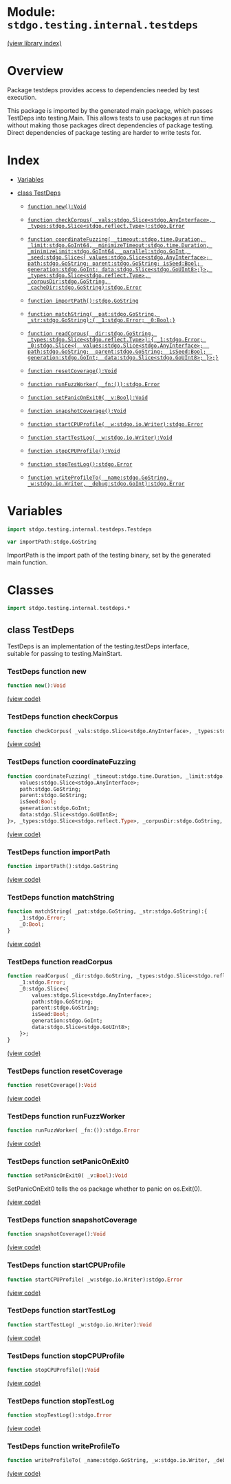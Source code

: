 # Module: `stdgo.testing.internal.testdeps`

[(view library index)](../../../stdgo.md)


# Overview


Package testdeps provides access to dependencies needed by test execution.  



This package is imported by the generated main package, which passes  
TestDeps into testing.Main. This allows tests to use packages at run time  
without making those packages direct dependencies of package testing.  
Direct dependencies of package testing are harder to write tests for.  



# Index


- [Variables](<#variables>)

- [class TestDeps](<#class-testdeps>)

  - [`function new():Void`](<#testdeps-function-new>)

  - [`function checkCorpus( _vals:stdgo.Slice<stdgo.AnyInterface>, _types:stdgo.Slice<stdgo.reflect.Type>):stdgo.Error`](<#testdeps-function-checkcorpus>)

  - [`function coordinateFuzzing( _timeout:stdgo.time.Duration, _limit:stdgo.GoInt64, _minimizeTimeout:stdgo.time.Duration, _minimizeLimit:stdgo.GoInt64, _parallel:stdgo.GoInt, _seed:stdgo.Slice<{ values:stdgo.Slice<stdgo.AnyInterface>; path:stdgo.GoString; parent:stdgo.GoString; isSeed:Bool; generation:stdgo.GoInt; data:stdgo.Slice<stdgo.GoUInt8>;}>, _types:stdgo.Slice<stdgo.reflect.Type>, _corpusDir:stdgo.GoString, _cacheDir:stdgo.GoString):stdgo.Error`](<#testdeps-function-coordinatefuzzing>)

  - [`function importPath():stdgo.GoString`](<#testdeps-function-importpath>)

  - [`function matchString( _pat:stdgo.GoString, _str:stdgo.GoString):{ _1:stdgo.Error; _0:Bool;}`](<#testdeps-function-matchstring>)

  - [`function readCorpus( _dir:stdgo.GoString, _types:stdgo.Slice<stdgo.reflect.Type>):{ _1:stdgo.Error; _0:stdgo.Slice<{  values:stdgo.Slice<stdgo.AnyInterface>;  path:stdgo.GoString;  parent:stdgo.GoString;  isSeed:Bool;  generation:stdgo.GoInt;  data:stdgo.Slice<stdgo.GoUInt8>; }>;}`](<#testdeps-function-readcorpus>)

  - [`function resetCoverage():Void`](<#testdeps-function-resetcoverage>)

  - [`function runFuzzWorker( _fn:()):stdgo.Error`](<#testdeps-function-runfuzzworker>)

  - [`function setPanicOnExit0( _v:Bool):Void`](<#testdeps-function-setpaniconexit0>)

  - [`function snapshotCoverage():Void`](<#testdeps-function-snapshotcoverage>)

  - [`function startCPUProfile( _w:stdgo.io.Writer):stdgo.Error`](<#testdeps-function-startcpuprofile>)

  - [`function startTestLog( _w:stdgo.io.Writer):Void`](<#testdeps-function-starttestlog>)

  - [`function stopCPUProfile():Void`](<#testdeps-function-stopcpuprofile>)

  - [`function stopTestLog():stdgo.Error`](<#testdeps-function-stoptestlog>)

  - [`function writeProfileTo( _name:stdgo.GoString, _w:stdgo.io.Writer, _debug:stdgo.GoInt):stdgo.Error`](<#testdeps-function-writeprofileto>)

# Variables


```haxe
import stdgo.testing.internal.testdeps.Testdeps
```


```haxe
var importPath:stdgo.GoString
```


ImportPath is the import path of the testing binary, set by the generated main function.  



# Classes


```haxe
import stdgo.testing.internal.testdeps.*
```


## class TestDeps


TestDeps is an implementation of the testing.testDeps interface,  
suitable for passing to testing.MainStart.  



### TestDeps function new


```haxe
function new():Void
```





[\(view code\)](<./Testdeps.hx#L51>)


### TestDeps function checkCorpus


```haxe
function checkCorpus( _vals:stdgo.Slice<stdgo.AnyInterface>, _types:stdgo.Slice<stdgo.reflect.Type>):stdgo.Error
```





[\(view code\)](<./Testdeps.hx#L122>)


### TestDeps function coordinateFuzzing


```haxe
function coordinateFuzzing( _timeout:stdgo.time.Duration, _limit:stdgo.GoInt64, _minimizeTimeout:stdgo.time.Duration, _minimizeLimit:stdgo.GoInt64, _parallel:stdgo.GoInt, _seed:stdgo.Slice<{
	values:stdgo.Slice<stdgo.AnyInterface>;
	path:stdgo.GoString;
	parent:stdgo.GoString;
	isSeed:Bool;
	generation:stdgo.GoInt;
	data:stdgo.Slice<stdgo.GoUInt8>;
}>, _types:stdgo.Slice<stdgo.reflect.Type>, _corpusDir:stdgo.GoString, _cacheDir:stdgo.GoString):stdgo.Error
```





[\(view code\)](<./Testdeps.hx#L128>)


### TestDeps function importPath


```haxe
function importPath():stdgo.GoString
```





[\(view code\)](<./Testdeps.hx#L139>)


### TestDeps function matchString


```haxe
function matchString( _pat:stdgo.GoString, _str:stdgo.GoString):{
	_1:stdgo.Error;
	_0:Bool;
}
```





[\(view code\)](<./Testdeps.hx#L147>)


### TestDeps function readCorpus


```haxe
function readCorpus( _dir:stdgo.GoString, _types:stdgo.Slice<stdgo.reflect.Type>):{
	_1:stdgo.Error;
	_0:stdgo.Slice<{
		values:stdgo.Slice<stdgo.AnyInterface>;
		path:stdgo.GoString;
		parent:stdgo.GoString;
		isSeed:Bool;
		generation:stdgo.GoInt;
		data:stdgo.Slice<stdgo.GoUInt8>;
	}>;
}
```





[\(view code\)](<./Testdeps.hx#L124>)


### TestDeps function resetCoverage


```haxe
function resetCoverage():Void
```





[\(view code\)](<./Testdeps.hx#L120>)


### TestDeps function runFuzzWorker


```haxe
function runFuzzWorker( _fn:()):stdgo.Error
```





[\(view code\)](<./Testdeps.hx#L126>)


### TestDeps function setPanicOnExit0


```haxe
function setPanicOnExit0( _v:Bool):Void
```


SetPanicOnExit0 tells the os package whether to panic on os.Exit\(0\).  



[\(view code\)](<./Testdeps.hx#L133>)


### TestDeps function snapshotCoverage


```haxe
function snapshotCoverage():Void
```





[\(view code\)](<./Testdeps.hx#L118>)


### TestDeps function startCPUProfile


```haxe
function startCPUProfile( _w:stdgo.io.Writer):stdgo.Error
```





[\(view code\)](<./Testdeps.hx#L145>)


### TestDeps function startTestLog


```haxe
function startTestLog( _w:stdgo.io.Writer):Void
```





[\(view code\)](<./Testdeps.hx#L137>)


### TestDeps function stopCPUProfile


```haxe
function stopCPUProfile():Void
```





[\(view code\)](<./Testdeps.hx#L143>)


### TestDeps function stopTestLog


```haxe
function stopTestLog():stdgo.Error
```





[\(view code\)](<./Testdeps.hx#L135>)


### TestDeps function writeProfileTo


```haxe
function writeProfileTo( _name:stdgo.GoString, _w:stdgo.io.Writer, _debug:stdgo.GoInt):stdgo.Error
```





[\(view code\)](<./Testdeps.hx#L141>)


